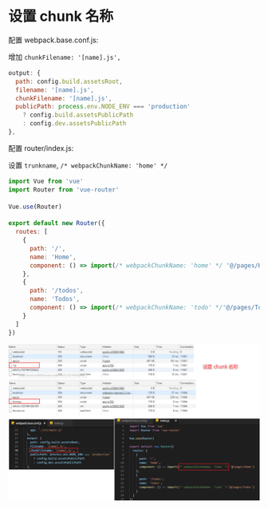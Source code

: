 # 设置 chunk 名称

配置 webpack.base.conf.js:

增加 `chunkFilename: '[name].js',`

```js
output: {
  path: config.build.assetsRoot,
  filename: '[name].js',
  chunkFilename: '[name].js',
  publicPath: process.env.NODE_ENV === 'production'
    ? config.build.assetsPublicPath
    : config.dev.assetsPublicPath
},
```

配置 router/index.js:

设置 `trunkname`, `/* webpackChunkName: 'home' */`

```js
import Vue from 'vue'
import Router from 'vue-router'

Vue.use(Router)

export default new Router({
  routes: [
    {
      path: '/',
      name: 'Home',
      component: () => import(/* webpackChunkName: 'home' */ '@/pages/Home')
    },
    {
      path: '/todos',
      name: 'Todos',
      component: () => import(/* webpackChunkName: 'todo' */'@/pages/Todos')
    }
  ]
})
```

![](./media/trunk.png)